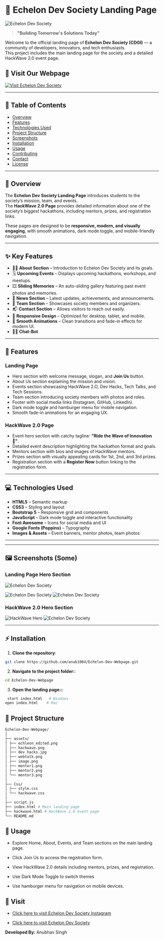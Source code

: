 
# 🚀 Echelon Dev Society Landing Page 

![Echelon Dev Society](assets/herosection.png)

> **"Building Tomorrow's Solutions Today"**  

Welcome to the official landing page of **Echelon Dev Society (CDGI)** — a community of developers, innovators, and tech enthusiasts.  
This project includes the main landing page for the society and a detailed HackWave 2.0 event page.
## 🚀 Visit Our Webpage
[![Visit Echelon Dev Society](https://img.shields.io/badge/Visit%20Now-Echelon%20Dev%20Society-blue?style=for-the-badge)](https://echelon-dev-six.vercel.app/)

---

## 📌 Table of Contents
- [Overview](#overview)  
- [Features](#features)  
- [Technologies Used](#technologies-used)  
- [Project Structure](#project-structure)  
- [Screenshots](#screenshots)  
- [Installation](#installation)  
- [Usage](#usage)  
- [Contributing](#contributing)  
- [Contact](#contact)  
- [License](#license)  

---

## 🌟 Overview
The **Echelon Dev Society Landing Page** introduces students to the society’s mission, team, and events.  
The **HackWave 2.0 Page** provides detailed information about one of the society’s biggest hackathons, including mentors, prizes, and registration links.

These pages are designed to be **responsive, modern, and visually engaging**, with smooth animations, dark mode toggle, and mobile-friendly navigation.

---
## ✨ Key Features

- 🧑‍💻 **About Section** – Introduction to Echelon Dev Society and its goals.  
- 🗓️ **Upcoming Events** – Displays upcoming hackathons, workshops, and meetups.  
- 🎞️ **Sliding Memories** – An auto-sliding gallery featuring past event photos and memories.  
- 📰 **News Section** – Latest updates, achievements, and announcements.  
- 👥 **Team Section** – Showcases society members and organizers.  
- 📬 **Contact Section** – Allows visitors to reach out easily.  
- 📱 **Responsive Design** – Optimized for desktop, tablet, and mobile.  
- 🎨 **Smooth Animations** – Clean transitions and fade-in effects for modern UI.
- 🧑‍💻 **Chat-Bot**

---
## 🎯 Features
### Landing Page
- Hero section with welcome message, slogan, and **Join Us** button.
- About Us section explaining the mission and vision.
- Events section showcasing HackWave 2.O, Dev Hacks, Tech Talks, and Tech Sessions.
- Team section introducing society members with photos and roles.
- Footer with social media links (Instagram, GitHub, LinkedIn).
- Dark mode toggle and hamburger menu for mobile navigation.
- Smooth fade-in animations for an engaging UX.

### HackWave 2.0 Page
- Event hero section with catchy tagline: **"Ride the Wave of Innovation 🌊"**.
- Detailed event description highlighting the hackathon format and goals.
- Mentors section with bios and images of HackWave mentors.
- Prizes section with visually appealing cards for 1st, 2nd, and 3rd prizes.
- Registration section with a **Register Now** button linking to the registration form.

---

## 💻 Technologies Used
- **HTML5** – Semantic markup  
- **CSS3** – Styling and layout  
- **Bootstrap 5** – Responsive grid and components  
- **JavaScript** – Dark mode toggle and interactive functionality  
- **Font Awesome** – Icons for social media and UI  
- **Google Fonts (Poppins)** – Typography  
- **Images & Assets** – Event banners, mentor photos, team photos  

---
---

## 🖼 Screenshots (Some)

### Landing Page Hero Section
![Echelon Dev Society](assets/herosection.png)

![Echelon Dev Society](assets/Events.png)
![Echelon Dev Society](assets/Team.png)
### HackWave 2.0 Hero Section
![HackWave Hero](assets/hackwavelanding.png)
![Echelon Dev Society](assets/Mentor.png)



---

## ⚡ Installation
1. **Clone the repository**:
```bash
git clone https://github.com/anub1004/Echelon-Dev-Webpage.git
```

2. **Navigate to the project folder:**:
  ``` bash
 cd Echelon-Dev-Webpage
 ```
3. **Open the landing page::**:
 ``` bash
  start index.html   # Windows
open index.html    # Mac
```
## 📂 Project Structure
``` bash
Echelon-Dev-Webpage/
│
├── assets/
│ ├── echleon_edited.png
│ ├── hackwave.png
│ ├── dev hacks.jpg
│ ├── webtalk.png
│ ├── image.png
│ ├── mentor1.png
│ ├── mentor2.png
│ └── mentor3.png
│
├── Css/
│ ├── style.css
│ └── hackwave.css
│
├── script.js
├── index.html # Main landing page
├── hackwave.html # HackWave 2.0 event page
└── README.md
```
## 🚀 Usage

- Explore Home, About, Events, and Team sections on the main landing page.

- Click Join Us to access the registration form.

- View HackWave 2.0 details including mentors, prizes, and registration.

- Use Dark Mode Toggle to switch themes 

- Use hamburger menu for navigation on mobile devices.
## 📱 Visit

- [Click here to visit Echelon Dev Society Instagram](https://www.instagram.com/echelondevsociety/?__pwa=1)


- [Click here to visit Echelon Dev Society](https://www.linkedin.com/company/echelondevsociety/)



**Developed By:** Anubhav Singh




